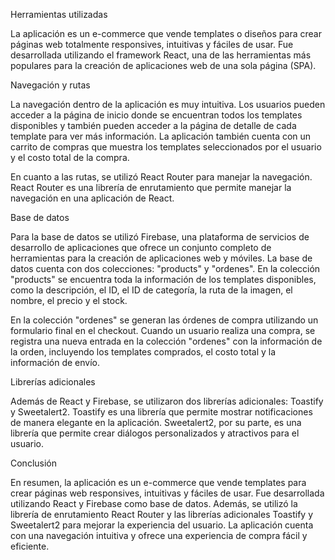 ﻿Herramientas utilizadas

La aplicación es un e-commerce que vende templates o diseños para crear páginas web totalmente responsives, intuitivas y fáciles de usar. Fue desarrollada utilizando el framework React, una de las herramientas más populares para la creación de aplicaciones web de una sola página (SPA).

Navegación y rutas

La navegación dentro de la aplicación es muy intuitiva. Los usuarios pueden acceder a la página de inicio donde se encuentran todos los templates disponibles y también pueden acceder a la página de detalle de cada template para ver más información. La aplicación también cuenta con un carrito de compras que muestra los templates seleccionados por el usuario y el costo total de la compra.

En cuanto a las rutas, se utilizó React Router para manejar la navegación. React Router es una librería de enrutamiento que permite manejar la navegación en una aplicación de React.

Base de datos

Para la base de datos se utilizó Firebase, una plataforma de servicios de desarrollo de aplicaciones que ofrece un conjunto completo de herramientas para la creación de aplicaciones web y móviles. La base de datos cuenta con dos colecciones: "products" y "ordenes". En la colección "products" se encuentra toda la información de los templates disponibles, como la descripción, el ID, el ID de categoría, la ruta de la imagen, el nombre, el precio y el stock.

En la colección "ordenes" se generan las órdenes de compra utilizando un formulario final en el checkout. Cuando un usuario realiza una compra, se registra una nueva entrada en la colección "ordenes" con la información de la orden, incluyendo los templates comprados, el costo total y la información de envío.

Librerías adicionales

Además de React y Firebase, se utilizaron dos librerías adicionales: Toastify y Sweetalert2. Toastify es una librería que permite mostrar notificaciones de manera elegante en la aplicación. Sweetalert2, por su parte, es una librería que permite crear diálogos personalizados y atractivos para el usuario.

Conclusión

En resumen, la aplicación es un e-commerce que vende templates para crear páginas web responsives, intuitivas y fáciles de usar. Fue desarrollada utilizando React y Firebase como base de datos. Además, se utilizó la librería de enrutamiento React Router y las librerías adicionales Toastify y Sweetalert2 para mejorar la experiencia del usuario. La aplicación cuenta con una navegación intuitiva y ofrece una experiencia de compra fácil y eficiente.
